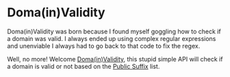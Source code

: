 # Doma(in)Validity

Doma(in)Validity was born because I found myself goggling how to check if a domain was valid. I always ended up using complex regular expressions and unenviable I always had to go back to that code to fix the regex.

Well, no more! Welcome [Doma(in)Validity](https://domainvalidity.dev/), this stupid simple API will check if a domain is valid or not based on the [Public Suffix](https://publicsuffix.org/) list.